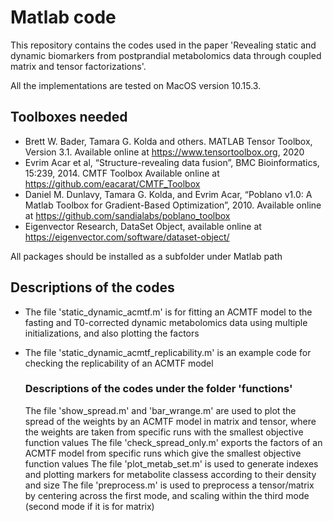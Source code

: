 # Matlab code
This repository contains the codes used in the paper 'Revealing static and dynamic biomarkers from postprandial metabolomics data through coupled matrix and tensor factorizations'.

All the implementations are tested on MacOS version 10.15.3.

## Toolboxes needed 
*  Brett W. Bader, Tamara G. Kolda and others. MATLAB Tensor Toolbox, Version 3.1. Available online at https://www.tensortoolbox.org, 2020
*  Evrim Acar et al, “Structure-revealing data fusion”, BMC Bioinformatics, 15:239, 2014. CMTF Toolbox Available online at https://github.com/eacarat/CMTF_Toolbox
*  Daniel M. Dunlavy, Tamara G. Kolda, and Evrim Acar, “Poblano v1.0: A Matlab Toolbox for Gradient-Based Optimization”, 2010. Available online at https://github.com/sandialabs/poblano_toolbox
* Eigenvector Research, DataSet Object, available online at https://eigenvector.com/software/dataset-object/

All packages should be installed as a subfolder under Matlab path


## Descriptions of the codes 

*  The file 'static_dynamic_acmtf.m' is for fitting an ACMTF model to the fasting and T0-corrected dynamic metabolomics data using multiple initializations, and also plotting the factors 
*  The file 'static_dynamic_acmtf_replicability.m' is an example code for checking the replicability of an ACMTF model
     
   ### Descriptions of the codes under the folder 'functions'
   The file 'show_spread.m' and 'bar_wrange.m' are used to plot the spread of the weights by an ACMTF model in matrix and tensor, where the weights are taken from specific runs with the smallest objective function values
   The file 'check_spread_only.m' exports the factors of an ACMTF model from specific runs which give the smallest objective function values
   The file 'plot_metab_set.m' is used to generate indexes and plotting markers for metabolite classess according to their density and size
   The file 'preprocess.m' is used to preprocess a tensor/matrix by centering across the first mode, and scaling within the third mode (second mode if it is for matrix)
